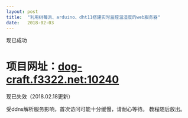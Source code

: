 ```yaml
---
layout: post
title:  "利用树莓派、arduino、dht11搭建实时监控温湿度的web服务器"
date:   2018-02-03
---
```


现已成功

# 项目网址：[dog-craft.f3322.net:10240](http://dog-craft.f3322.net:10240/)

现已失效（2018.02.18更新）

受ddns解析服务影响，首次访问可能十分缓慢，请耐心等待。
教程随后放出。
